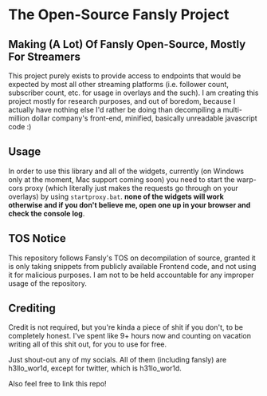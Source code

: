 # The Open-Source Fansly Project

## Making (A Lot) Of Fansly Open-Source, Mostly For Streamers
This project purely exists to provide access to endpoints that would be expected by most all other streaming platforms (i.e. follower count, subscriber count, etc. for usage in overlays and the such). I am creating this project mostly for research purposes, and out of boredom, because I actually have nothing else I'd rather be doing than decompiling a multi-million dollar company's front-end, minified, basically unreadable javascript code :)

## Usage
In order to use this library and all of the widgets, currently (on Windows only at the moment, Mac support coming soon) you need to start the warp-cors proxy (which literally just makes the requests go through on your overlays) by using `startproxy.bat`. **none of the widgets will work otherwise and if you don't believe me, open one up in your browser and check the console log**.

## TOS Notice
This repository follows Fansly's TOS on decompilation of source, granted it is only taking snippets from publicly available Frontend code, and not using it for malicious purposes. I am not to be held accountable for any improper usage of the repository. 

## Crediting
Credit is not required, but you're kinda a piece of shit if you don't, to be completely honest. I've spent like 9+ hours now and counting on vacation writing all of this shit out, for you to use for free.

Just shout-out any of my socials.
All of them (including fansly) are h3llo_wor1d, except for twitter, which is h31lo_wor1d.

Also feel free to link this repo!